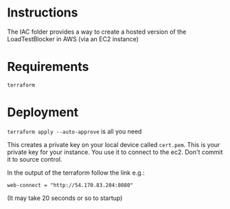 # Instructions
The IAC folder provides a way to create a hosted version of the LoadTestBlocker in AWS (via an EC2 instance)

# Requirements
`terraform`

# Deployment
`terraform apply --auto-approve` is all you need

This creates a private key on your local device called `cert.pem`. This is your private key for your instance. You use it to connect to the ec2. Don't commit it to source control.

In the output of the terraform follow the link e.g.:

`web-connect = "http://54.170.83.204:8080"`

(It may take 20 seconds or so to startup)